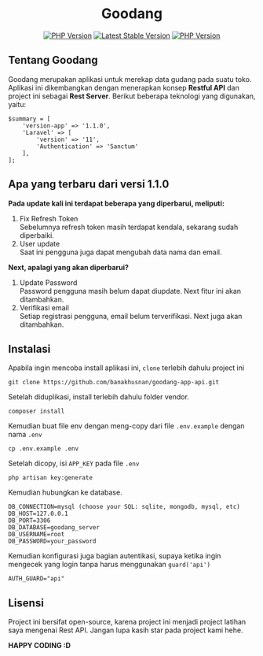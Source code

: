 <h1 align="center">Goodang</h1>

<p align="center">
<a href="https://github.com/banakhusnan/goodang-app-api"><img src="https://img.shields.io/badge/version app-v1.1.0-green" alt="PHP Version"></a>
<a href="https://packagist.org/packages/laravel/framework"><img src="https://img.shields.io/badge/Laravel-v11.0.7-orange?logo=Laravel&logoColor=orange" alt="Latest Stable Version"></a>
<a href="https://www.php.net/releases/8.3/en.php"><img src="https://img.shields.io/badge/php-version_>=_8.2-blue?logo=php&logoColor=rgb(255%2C255%2C255)" alt="PHP Version"></a>
</p>

## Tentang Goodang

Goodang merupakan aplikasi untuk merekap data gudang pada suatu toko. Aplikasi ini dikembangkan dengan menerapkan konsep <b>Restful API</b> dan project ini sebagai <b>Rest Server</b>. Berikut beberapa teknologi yang digunakan, yaitu:

```
$summary = [
    'version-app' => '1.1.0',
    'Laravel' => [
        'version' => '11',
        'Authentication' => 'Sanctum'
    ],
];
```

## Apa yang terbaru dari versi 1.1.0

**Pada update kali ini terdapat beberapa yang diperbarui, meliputi:**

<ol>
    <li>
        Fix Refresh Token
        <br>
        Sebelumnya refresh token masih terdapat kendala, sekarang sudah diperbaiki.
    </li>
    <li>
        User update
        <br>
        Saat ini pengguna juga dapat mengubah data nama dan email.
    </li>
</ol>

**Next, apalagi yang akan diperbarui?**

<ol>
    <li>
        Update Password
        <br>
        Password pengguna masih belum dapat diupdate. Next fitur ini akan ditambahkan.
    </li>
    <li>
        Verifikasi email
        <br>
        Setiap registrasi pengguna, email belum terverifikasi. Next juga akan ditambahkan.
    </li>
</ol>

## Instalasi

Apabila ingin mencoba install aplikasi ini, `clone` terlebih dahulu project ini

```
git clone https://github.com/banakhusnan/goodang-app-api.git
```

Setelah diduplikasi, install terlebih dahulu folder vendor.

```
composer install
```

Kemudian buat file env dengan meng-copy dari file `.env.example` dengan nama `.env`

```
cp .env.example .env
```

Setelah dicopy, isi `APP_KEY` pada file `.env`

```
php artisan key:generate
```

Kemudian hubungkan ke database.

```
DB_CONNECTION=mysql (choose your SQL: sqlite, mongodb, mysql, etc)
DB_HOST=127.0.0.1
DB_PORT=3306
DB_DATABASE=goodang_server
DB_USERNAME=root
DB_PASSWORD=your_password
```

Kemudian konfigurasi juga bagian autentikasi, supaya ketika ingin mengecek yang login tanpa harus menggunakan `guard('api')`

```
AUTH_GUARD="api"
```

## Lisensi

Project ini bersifat open-source, karena project ini menjadi project latihan saya mengenai Rest API. Jangan lupa kasih star pada project kami hehe.

**HAPPY CODING :D**
